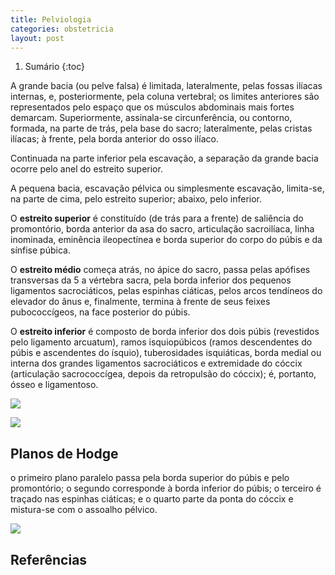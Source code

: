 ```yaml
---
title: Pelviologia
categories: obstetricia
layout: post
---
```

1. Sumário
{:toc}


A grande bacia (ou pelve falsa) é limitada, lateralmente, pelas fossas ilíacas internas, e, posteriormente, pela coluna vertebral; os limites anteriores são representados pelo espaço que os músculos abdominais mais fortes demarcam. Superiormente, assinala-se circunferência, ou contorno, formada, na parte de trás, pela base do sacro; lateralmente, pelas cristas ilíacas; à frente, pela borda anterior do osso ilíaco.

Continuada na parte inferior pela escavação, a separação da grande bacia ocorre pelo anel do
estreito superior.

A pequena bacia, escavação pélvica ou simplesmente escavação, limita-se, na parte de cima, pelo estreito superior; abaixo, pelo inferior.

O __estreito superior__ é constituído (de trás para a frente) de saliência do promontório, borda anterior da asa do sacro, articulação sacroilíaca, linha inominada, eminência ileopectínea e borda superior do corpo do púbis e da sínfise púbica.

O __estreito médio__ começa atrás, no ápice do sacro, passa pelas apófises transversas da 5 a vértebra sacra, pela borda inferior dos pequenos ligamentos sacrociáticos, pelas espinhas ciáticas, pelos arcos tendíneos do elevador do ânus e, finalmente, termina à frente de seus feixes pubococcígeos, na face posterior do púbis.

O __estreito inferior__ é composto de borda inferior dos dois púbis (revestidos pelo ligamento arcuatum), ramos isquiopúbicos (ramos descendentes do púbis e ascendentes do ísquio), tuberosidades isquiáticas, borda medial ou interna dos grandes ligamentos sacrociáticos e extremidade do cóccix (articulação sacrococcígea, depois da retropulsão do cóccix); é, portanto, ósseo e ligamentoso.

![](/resumos/assets/imagens/pelviologia/estreitos.jpg)

![](/resumos/assets/imagens/pelviologia/e.png)

## Planos de Hodge
o primeiro plano paralelo passa pela borda superior do púbis e pelo promontório; o segundo corresponde à borda inferior do púbis; o terceiro é traçado nas espinhas ciáticas; e o quarto parte da ponta do cóccix e mistura-se com o assoalho pélvico.

![](/resumos/assets/imagens/pelviologia/h.png)


## Referências
[^1]: Rezendinho
